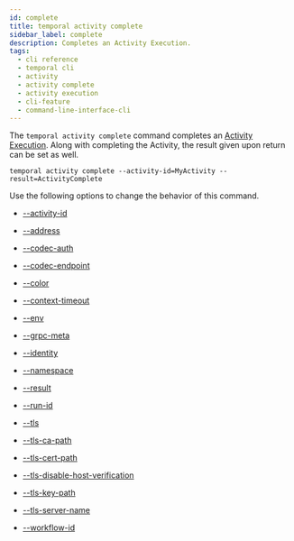 ```yaml
---
id: complete
title: temporal activity complete
sidebar_label: complete
description: Completes an Activity Execution.
tags:
  - cli reference
  - temporal cli
  - activity
  - activity complete
  - activity execution
  - cli-feature
  - command-line-interface-cli
---
```


The `temporal activity complete` command completes an [Activity Execution](/concepts/what-is-an-activity-execution).
Along with completing the Activity, the result given upon return can be set as well.

`temporal activity complete --activity-id=MyActivity --result=ActivityComplete`

Use the following options to change the behavior of this command.

- [--activity-id](/cli/cmd-options/activity-id)

- [--address](/cli/cmd-options/address)

- [--codec-auth](/cli/cmd-options/codec-auth)

- [--codec-endpoint](/cli/cmd-options/codec-endpoint)

- [--color](/cli/cmd-options/color)

- [--context-timeout](/cli/cmd-options/context-timeout)

- [--env](/cli/cmd-options/env)

- [--grpc-meta](/cli/cmd-options/grpc-meta)

- [--identity](/cli/cmd-options/identity)

- [--namespace](/cli/cmd-options/namespace)

- [--result](/cli/cmd-options/result)

- [--run-id](/cli/cmd-options/run-id)

- [--tls](/cli/cmd-options/tls)

- [--tls-ca-path](/cli/cmd-options/tls-ca-path)

- [--tls-cert-path](/cli/cmd-options/tls-cert-path)

- [--tls-disable-host-verification](/cli/cmd-options/tls-disable-host-verification)

- [--tls-key-path](/cli/cmd-options/tls-key-path)

- [--tls-server-name](/cli/cmd-options/tls-server-name)

- [--workflow-id](/cli/cmd-options/workflow-id)
